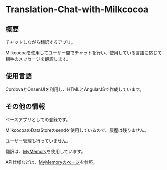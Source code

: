 # Translation-Chat-with-Milkcocoa

## 概要

チャットしながら翻訳するアプリ。

Milkcocoaを使用してユーザー間でチャットを行い、使用している言語に応じて相手のメッセージを翻訳します。

## 使用言語

CordovaとOnsenUIを利用し、HTMLとAngularJSで作成しています。

## その他の情報

ベースアプリとしての登録です。

MilkcocoaのDataStoreのsendを使用しているので、履歴は残りません。

ユーザー管理も行っていません。

翻訳は、[MyMemory](http://mymemory.translated.net/%E6%97%A5%E6%9C%AC%E8%AA%9E/)を使用しています。

API仕様などは、[MyMemoryのページ](http://mymemory.translated.net/doc/spec.php)を参照。

